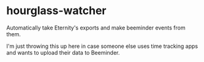 hourglass-watcher
=================

Automatically take Eternity's exports and make beeminder events from them.

I'm just throwing this up here in case someone else uses time tracking apps and wants to upload their data to Beeminder.
